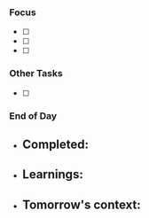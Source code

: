 ### Focus
- [ ] 
- [ ] 
- [ ] 

### Other Tasks
- [ ] 

### End of Day
- Completed:
  - 

- Learnings:
  - 

- Tomorrow's context:
  - 

